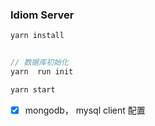 ### Idiom Server


```javascript
yarn install


// 数据库初始化
yarn  run init

yarn start
```

* [X] mongodb， mysql client 配置